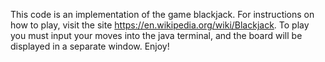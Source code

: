 This code is an implementation of the game blackjack. 
For instructions on how to play, visit the site 
https://en.wikipedia.org/wiki/Blackjack. 
To play you must input your moves into the java terminal, 
and the board will be displayed in a separate window. 
Enjoy!